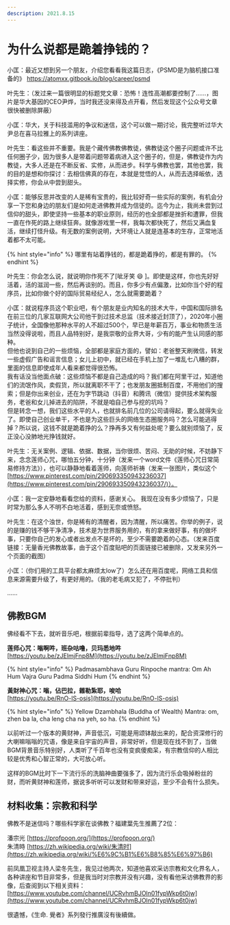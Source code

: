 ```yaml
---
description: 2021.8.15
---
```


# 为什么说都是跪着挣钱的？

小匡：最近又想到另一个朋友，介绍您看看我这篇日志，《PSMD是为脑机接口准备的》 https://atomxx.gitbook.io/blog/career/psmd

叶先生：（发过来一篇很明显的标题党文章：恐怖！连性高潮都要控制了……，图片是华大基因的CEO尹烨，当时我还没来得及点开看，然后发现这个公众号文章很快被删除屏蔽）

小匡：华大，关于科技滥用的争议和迷信，这个可以做一期讨论，我完整听过华大尹总在喜马拉雅上的系列讲座。

叶先生：看这些并不重要。我是个藏传佛教佛教徒，佛教徒这个圈子问题或许不比任何圈子少，因为很多人是带着问题带着病进入这个圈子的，但是，佛教徒作为内教徒，大多人还是在不断反省、实修，从而进步。科学与佛教也罢，其他也罢，我的目的是想和你探讨：去相信佛真的存在，本就是觉悟的人，从而去选择皈依，选择实修，你会从中尝到甜头。

小匡：能够反思并改变的人是稀有宝贵的，我比较好奇一些实际的案例，有机会分享一下您和身边的朋友们是如何走进佛教并成为信徒的。迄今为止，我尚未尝到过信仰的甜头，即使坚持一些基本的职业原则，经历的也全部都是挫折和遭罪，但我一直在作死的路上继续狂奔。就像游戏里一样，我每次都快死了，然后又满血复活，继续打怪升级。有无数的案例说明，大环境让人就是连基本的生存，正常地活着都不太可能。

{% hint style="info" %}
哪里有站着挣钱的，都是跪着挣的，都是有罪的。
{% endhint %}

叶先生：你会怎么说，就说明你作死不了\[呲牙笑 😄 \]。即使是这样，你也先好好活着，活的滋润一些，然后再谈别的。而且，你多少有点偏激，比如你当个好的程序员，比如你做个好的国际贸易经纪人，怎么就需要跪着？

小匡：就说程序员这个职业吧，有个朋友是业内知名的技术大牛，中国和国际排名在前三位的几家互联网大公司他干到过技术总监（技术接近封顶了），2020年小圈子统计，全国像他那种水平的人不超过500个，早已是年薪百万，事业和物质生活当然没得说啦，而且人品特别好，是我崇敬的业界大哥，少有的能产生认同感的那种。  
但他也说到自己的一些烦恼，全部都是家庭方面的，譬如：老爸整天刷微信，转发一些虚假广告和谣言信息；女儿上初中，就已经在手机上加了一堆乱七八糟的群，里面的信息即使成年人看来都觉得很恐怖。  
我有话没当他面点破：这些烦恼不都是自己造成的吗？我们都在阿里干过，知道他们的流氓作风，卖假货，所以就离职不干了；也发朋友圈抵制百度，不用他们的搜索；但是你出来创业，还在为字节跳动（抖音）和腾讯（微信）提供技术架构服务，老爸和女儿掉进去的陷阱，不就是咱自己参与挖的坑吗？  
但是转念一想，我们这些水平的人，也就排名前几位的公司请得起，要么就得失业了。即使自己创业单干，不也是为这些巨头的网络生态圈服务吗？怎么可能逃得掉？所以说，这钱不就是跪着挣的么？挣再多又有何益处呢？要么就别烦恼了，反正没心没肺地光挣钱就好。

叶先生：无关案例、逻辑、依据、数据，当你很烦、苦闷、无助的时候，不妨静下来，念念莲师心咒，哪怕五分钟，十分钟（发来一个word文件《莲师心咒日常简易修持方法》），也可以静静地看着莲师，向莲师祈祷（发来一张图片，类似这个[https://www.pinterest.com/pin/290693350943236037](https://www.pinterest.com/pin/290693350943236037/)）。

小匡：我一定安静地看看您给的资料，感谢关心。 我现在没有多少烦恼了，只是时常为那么多人不明不白地活着，感到无奈或愤怒。

叶先生：在这个浊世，你是稀有的清醒者，因为清醒，所以痛苦。你举的例子，说的是赚的钱不够干净清净，技术是为世界服务用的，有的拿来做好事，有的做坏事，只要你自己的发心或者出发点不是坏的，至少不需要跪着的心态。（发来百度链接：无量香光佛教故事，由于这个百度贴吧的页面链接已被删除，又发来另外一个页面的截图）

小匡：（你们用的工具平台都太麻烦太low了）怎么还在用百度呢，网络工具和信息来源需要升级了，有更好用的。（我的老毛病又犯了，不停批判）

……

## 佛教BGM

佛经看不下去，就听音乐吧，根据前辈指导，选了这两个简单点的。

**莲师心咒：嗡啊吽，班杂咕噜，贝玛悉地吽**  
[https://youtu.be/zJElmjFnp8M](https://youtu.be/zJElmjFnp8M)

{% hint style="info" %}
Padmasambhava Guru Rinpoche mantra: Om Ah Hum Vajra Guru Padma Siddhi Hum 
{% endhint %}



**黃財神心咒：嗡，佔巴拉，雜勒紮耶，唆哈**  
[https://youtu.be/RnO-lS-osis](https://youtu.be/RnO-lS-osis)

{% hint style="info" %}
Yellow Dzambhala \(Buddha of Wealth\) Mantra: om, zhen ba la, cha leng cha na yeh, so ha. 
{% endhint %}

以前听过一个版本的黄财神，声音低沉，可能是用颂钵敲出来的，配合资深修行的大喇嘛嗡嗡的咒语，像是来自宇宙的声音，非常好听，但是现在找不到了，当做BGM背景音乐特别好，人类听了千百年也没有变疯傻痴呆，有宗教信仰的人相比较是优秀和心智正常的，大可放心听。

这样的BGM比时下一下流行乐的洗脑神曲要强多了，因为流行乐会吸掉粉丝的财，而听黄财神和莲师，据说多听听可以发财和带来好运，至少不会有什么损失。

## 材料收集：宗教和科学

佛教不是迷信吗？哪些科学家在谈佛教？福建葉先生推薦了2位：

潘宗光 [https://profpoon.org/](https://profpoon.org/)  
朱清時 [https://zh.wikipedia.org/wiki/朱清时](https://zh.wikipedia.org/wiki/%E6%9C%B1%E6%B8%85%E6%97%B6)

前凤凰卫视主持人梁冬先生，我见过他两次，知道他喜欢采访宗教和文化界名人，各种讲座和节目非常多，但是我当时对宗教并没有兴趣，没有看他采访佛教界的影像，后查阅到以下相关资料：[https://www.youtube.com/channel/UCRvhmBJOln01fypWkp6t0jw](https://www.youtube.com/channel/UCRvhmBJOln01fypWkp6t0jw)

很遺憾，《生命. 覺者》系列發行推廣沒有後續做。





